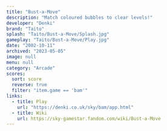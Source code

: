 ```yaml
---
title: "Bust-a-Move"
description: "Match coloured bubbles to clear levels!"
developer: "Denki"
brand: "Taito"
splash: "Taito/Bust-a-Move/Splash.jpg"
gameplay: "Taito/Bust-a-Move/Play.jpg"
date: "2002-10-11"
archived: "2023-05-05"
image: null
menu: null
category: "Arcade"
scores:
  sort: score
  reverse: true
  filter: "item.game == 'bam'"
links:
  - title: Play
    url: "https://denki.co.uk/sky/bam/app.html"
  - title: Wiki
    url: https://sky-gamestar.fandom.com/wiki/Bust-a-Move
---
```

